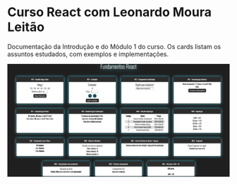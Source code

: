 # Curso React com Leonardo Moura Leitão

Documentação da Introdução e do Módulo 1 do curso. Os cards listam os assuntos estudados, com exemplos e implementações.

![](./public/overview.png)
